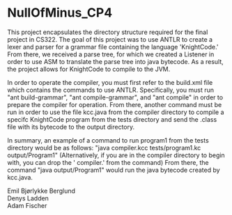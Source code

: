 # NullOfMinus_CP4

This project encapsulates the directory structure required for the final project in CS322.
The goal of this project was to use ANTLR to create a lexer and parser for a grammar file containing the language 'KnightCode.' From there, we received a parse tree, for which we created a Listener in order to use ASM to translate the parse tree into java bytecode. As a result, the project allows for KnightCode to compile to the JVM.

In order to operate the compiler, you must first refer to the build.xml file which contains the commands to use ANTLR. Specifically, you must run "ant build-grammar", "ant compile-grammar", and "ant compile" in order to prepare the compiler for operation. From there, another command must be run in order to use the file kcc.java from the compiler directory to compile a specifc KnightCode program from the tests directory and send the .class file with its bytecode to the output directory.

In summary, an example of a command to run program1 from the tests directory would be as follows: "java compiler.kcc tests/program1.kc output/Program1" (Alternatively, if you are in the compiler directory to begin with, you can drop the ' compiler.' from the command)
From there, the command "java output/Program1" would run the java bytecode created by kcc.java. 




 
   
Emil Bjørlykke Berglund  
Denys Ladden   
Adam Fischer   
